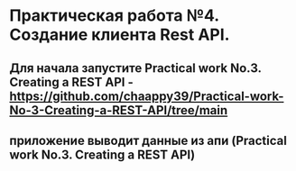 # Практическая работа №4. Создание клиента Rest API.

## Для начала запустите Practical work No.3. Creating a REST API - https://github.com/chaappy39/Practical-work-No-3-Creating-a-REST-API/tree/main
## приложение выводит данные из апи (Practical work No.3. Creating a REST API)
